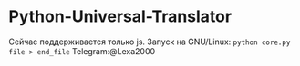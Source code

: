 # Python-Universal-Translator
Cейчас поддерживается только js.
Запуск на GNU/Linux:
`python core.py file > end_file`
Telegram:@Lexa2000
